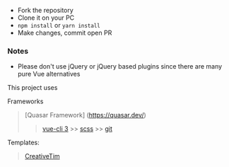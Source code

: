 - Fork the repository
- Clone it on your PC
- `npm install` or `yarn install`
- Make changes, commit open PR

### Notes

- Please don't use jQuery or jQuery based plugins since there are many pure Vue alternatives

This project uses

Frameworks

> [Quasar Framework] (https://quasar.dev/)
>
> > [vue-cli 3](https://github.com/vuejs/vue-cli) >> [scss]() >> [git]()

Templates:

> [CreativeTim](https://www.creative-tim.com)
